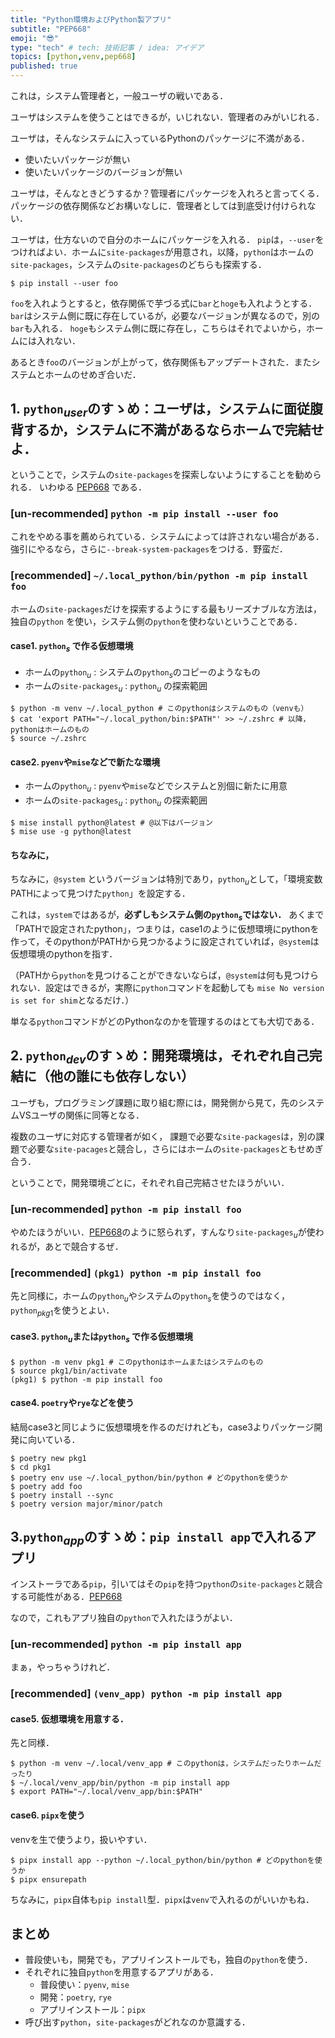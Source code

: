 ```yaml
---
title: "Python環境およびPython製アプリ"
subtitle: "PEP668"
emoji: "😎"
type: "tech" # tech: 技術記事 / idea: アイデア
topics: [python,venv,pep668]
published: true
---
```

これは，システム管理者と，一般ユーザの戦いである．

ユーザはシステムを使うことはできるが，いじれない．管理者のみがいじれる．

ユーザは，そんなシステムに入っているPythonのパッケージに不満がある．

- 使いたいパッケージが無い
- 使いたいパッケージのバージョンが無い

ユーザは，そんなときどうするか？管理者にパッケージを入れろと言ってくる．
パッケージの依存関係などお構いなしに．管理者としては到底受け付けられない．

ユーザは，仕方ないので自分のホームにパッケージを入れる．
`pip`は，`--user`をつければよい．ホームに`site-packages`が用意され，以降，`python`はホームの`site-packages`，システムの`site-packages`のどちらも探索する．

```{sh}
$ pip install --user foo
```

`foo`を入れようとすると，依存関係で芋づる式に`bar`と`hoge`も入れようとする．
`bar`はシステム側に既に存在しているが，必要なバージョンが異なるので，別の`bar`も入れる．
`hoge`もシステム側に既に存在し，こちらはそれでよいから，ホームには入れない．

あるとき`foo`のバージョンが上がって，依存関係もアップデートされた．またシステムとホームのせめぎ合いだ．

## 1. `python`$_{user}$のすゝめ：ユーザは，システムに面従腹背するか，システムに不満があるならホームで完結せよ．

ということで，システムの`site-packages`を探索しないようにすることを勧められる．
いわゆる [PEP668][PEP668] である．

### [un-recommended] `python -m pip install --user foo`

これをやめる事を薦められている．システムによっては許されない場合がある．強引にやるなら，さらに`--break-system-packages`をつける．野蛮だ．

### [recommended] `~/.local_python/bin/python -m pip install foo`

ホームの`site-packages`だけを探索するようにする最もリーズナブルな方法は，独自の`python` を使い，システム側の`python`を使わないということである．

#### case1. `python`$_{s}$ で作る仮想環境

- ホームの`python`$_{u}$ : システムの`python`$_{s}$のコピーのようなもの
- ホームの`site-packages`$_{u}$ : `python`$_{u}$ の探索範囲

```{sh}
$ python -m venv ~/.local_python # このpythonはシステムのもの（venvも）
$ cat 'export PATH="~/.local_python/bin:$PATH"' >> ~/.zshrc # 以降，pythonはホームのもの
$ source ~/.zshrc
```

#### case2. `pyenv`や`mise`などで新たな環境

- ホームの`python`$_{u}$ : `pyenv`や`mise`などでシステムと別個に新たに用意
- ホームの`site-packages`$_{u}$ : `python`$_{u}$ の探索範囲

```{sh}
$ mise install python@latest # @以下はバージョン
$ mise use -g python@latest
```

#### ちなみに，

ちなみに，`@system` というバージョンは特別であり，`python`$_{u}$として，「環境変数PATHによって見つけた`python`」を設定する．

これは，`system`ではあるが，**必ずしもシステム側の`python`$_{s}$ではない．**
あくまで「PATHで設定されたpython」，つまりは，case1のように仮想環境にpythonを作って，そのpythonがPATHから見つかるように設定されていれば，`@system`は仮想環境のpythonを指す．

（PATHから`python`を見つけることができないならば，`@system`は何も見つけられない．設定はできるが，実際に`python`コマンドを起動しても
`mise No version is set for shim`となるだけ．）

単なる`python`コマンドがどのPythonなのかを管理するのはとても大切である．

## 2. `python`$_{dev}$のすゝめ：開発環境は，それぞれ自己完結に（他の誰にも依存しない）

ユーザも，プログラミング課題に取り組む際には，開発側から見て，先のシステムVSユーザの関係に同等となる．

複数のユーザに対応する管理者が如く，
課題で必要な`site-packages`は，別の課題で必要な`site-pacages`と競合し，さらにはホームの`site-packages`ともせめぎ合う．

ということで，開発環境ごとに，それぞれ自己完結させたほうがいい．

### [un-recommended] `python -m pip install foo`

やめたほうがいい．[PEP668][PEP668]のように怒られず，すんなり`site-packages`$_u$が使われるが，あとで競合するぜ．

### [recommended] `(pkg1) python -m pip install foo`

先と同様に，ホームの`python`$_u$やシステムの`python`$_s$を使うのではなく，`python`$_{pkg1}$を使うとよい．

#### case3. `python`$_{u}$または`python`$_{s}$ で作る仮想環境

```{sh}
$ python -m venv pkg1 # このpythonはホームまたはシステムのもの
$ source pkg1/bin/activate
(pkg1) $ python -m pip install foo
```

#### case4. `poetry`や`rye`などを使う

結局case3と同じように仮想環境を作るのだけれども，case3よりパッケージ開発に向いている．

```{sh}
$ poetry new pkg1
$ cd pkg1
$ poetry env use ~/.local_python/bin/python # どのpythonを使うか
$ poetry add foo
$ poetry install --sync
$ poetry version major/minor/patch
```

## 3.`python`$_{app}$のすゝめ：`pip install app`で入れるアプリ

インストーラである`pip`，引いてはその`pip`を持つ`python`の`site-packages`と競合する可能性がある．[PEP668][PEP668]

なので，これもアプリ独自の`python`で入れたほうがよい．

### [un-recommended] `python -m pip install app`

まぁ，やっちゃうけれど．

### [recommended] `(venv_app) python -m pip install app`

#### case5. 仮想環境を用意する．

先と同様．

```{sh}
$ python -m venv ~/.local/venv_app # このpythonは，システムだったりホームだったり
$ ~/.local/venv_app/bin/python -m pip install app
$ export PATH="~/.local/venv_app/bin:$PATH"
```

#### case6. `pipx`を使う

venvを生で使うより，扱いやすい．

```{sh}
$ pipx install app --python ~/.local_python/bin/python # どのpythonを使うか
$ pipx ensurepath
```

ちなみに，`pipx`自体も`pip install`型．`pipx`は`venv`で入れるのがいいかもね．

## まとめ

- 普段使いも，開発でも，アプリインストールでも，独自の`python`を使う．
- それぞれに独自`python`を用意するアプリがある．
  - 普段使い：`pyenv`, `mise`
  - 開発：`poetry`, `rye`
  - アプリインストール：`pipx`
- 呼び出す`python`，`site-packages`がどれなのか意識する．


[PEP668]:https://peps.python.org/pep-0668/
